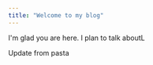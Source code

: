 ```yaml
---
title: "Welcome to my blog"
---
```


I'm glad you are here. I plan to talk aboutL

Update from pasta
